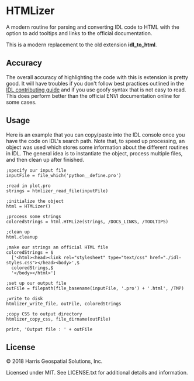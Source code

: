 # HTMLizer

A modern routine for parsing and converting IDL code to HTML with the option to add tooltips and links to the official documentation.

This is a modern replacement to the old extension **idl_to_html**.


## Accuracy

The overall accuracy of highlighting the code with this is extension is pretty good. It will have troubles if you don't follow best practices outlined in the [IDL contributing guide](https://github.com/interactive-data-language/ContribGuide) and if you use goofy syntax that is not easy to read. This does perform better than the official ENVI documentation online for some cases.


## Usage

Here is an example that you can copy/paste into the IDL console once you have the code on IDL's search path. Note that, to speed up processing, an object was used which stores some information about the different routines in IDL. The general idea is to instantiate the object, process multiple files, and then clean up after finished.


```idl
;specify our input file
inputFile = file_which('python__define.pro')

;read in plot.pro
strings = htmlizer_read_file(inputFile)

;initialize the object
html = HTMLizer()

;process some strings
coloredStrings = html.HTMLize(strings, /DOCS_LINKS, /TOOLTIPS)

;clean up
html.cleanup

;make our strings an official HTML file
coloredStrings = $
  ['<html><head><link rel="stylesheet" type="text/css" href="./idl-styles.css"></head><body>',$
  coloredStrings,$
  '</body></html>']

;set up our output file
outFile = filepath(file_basename(inputFile, '.pro') + '.html', /TMP)

;write to disk
htmlizer_write_file, outFile, coloredStrings

;copy CSS to output directory
htmlizer_copy_css, file_dirname(outFile)

print, 'Output file : ' + outFile
```


## License

© 2018 Harris Geospatial Solutions, Inc.

Licensed under MIT. See LICENSE.txt for additional details and information.
